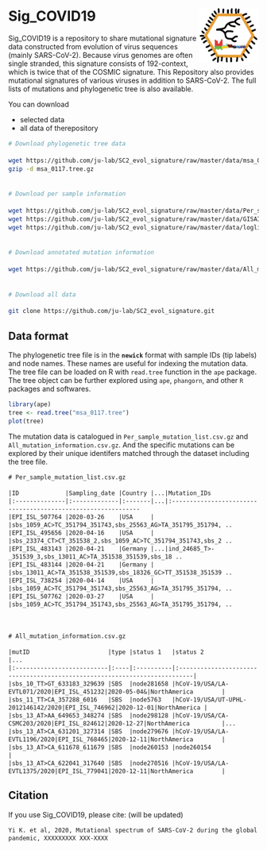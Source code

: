 
# Sig_COVID19 <img src="logo2.png" align="right" width="120" />

Sig_COVID19 is a repository to share mutational signature data constructed from evolution of virus sequences (mainly SARS-CoV-2). Because virus genomes are often single stranded, this signature consists of 192-context, which is twice that of the COSMIC signature. This Repository also provides mutational signatures of various viruses in addition to SARS-CoV-2. The full lists of mutations and phylogenetic tree is also available.

You can download

* selected data
* all data of therepository

```bash
# Download phylogenetic tree data

wget https://github.com/ju-lab/SC2_evol_signature/raw/master/data/msa_0117.tree.gz
gzip -d msa_0117.tree.gz


# Download per sample information

wget https://github.com/ju-lab/SC2_evol_signature/raw/master/data/Per_sample_mutation_list.csv.gz
wget https://github.com/ju-lab/SC2_evol_signature/raw/master/data/GISAID_metadata.csv
wget https://github.com/ju-lab/SC2_evol_signature/raw/master/data/loglikelihood_to_be_root_and_outgroup_distance.csv


# Download annotated mutation information

wget https://github.com/ju-lab/SC2_evol_signature/raw/master/data/All_mutation_information.csv.gz


# Download all data

git clone https://github.com/ju-lab/SC2_evol_signature.git

```

## Data format

The phylogenetic tree file is in the **`newick`** format with sample IDs (tip labels) and node names. These names are useful for indexing the mutation data. The tree file can be loaded on R with  `read.tree` function in the `ape` package. The tree object can be further explored using `ape`, `phangorn`, and other `R` packages and softwares. 

```R
library(ape)
tree <- read.tree("msa_0117.tree")
plot(tree)
```

The mutation data is catalogued in `Per_sample_mutation_list.csv.gz` and `All_mutation_information.csv.gz`. And the specific mutations can be explored by their unique identifers matched through the dataset including the tree file.

```
# Per_sample_mutation_list.csv.gz

|ID             |Sampling_date |Country |...|Mutation_IDs 
|:--------------|:-------------|:-------|...|:-------------------------------------------------------------
|EPI_ISL_507764 |2020-03-26    |USA     |   |sbs_1059_AC>TC_351794_351743,sbs_25563_AG>TA_351795_351794, ..
|EPI_ISL_495656 |2020-04-16    |USA     |   |sbs_23374_CT>CT_351538_2,sbs_1059_AC>TC_351794_351743,sbs_2 ..
|EPI_ISL_483143 |2020-04-21    |Germany |...|ind_24685_T>-_351539_3,sbs_13011_AC>TA_351538_351539,sbs_18 ..
|EPI_ISL_483144 |2020-04-21    |Germany |   |sbs_13011_AC>TA_351538_351539,sbs_18326_GC>TT_351538_351539 ..
|EPI_ISL_738254 |2020-04-14    |USA     |   |sbs_1059_AC>TC_351794_351743,sbs_25563_AG>TA_351795_351794, ..
|EPI_ISL_507762 |2020-03-27    |USA     |   |sbs_1059_AC>TC_351794_351743,sbs_25563_AG>TA_351795_351794, ..



# All_mutation_information.csv.gz

|mutID                      |type |status 1   |status 2                                                                   |...
|:--------------------------|:----|:----------|:--------------------------------------------------------------------------|
|sbs_10_TT>GT_633183_329639 |SBS  |node281658 |hCoV-19/USA/LA-EVTL071/2020|EPI_ISL_451232|2020-05-04&|NorthAmerica        |
|sbs_11_TT>CA_357288_6016   |SBS  |node5763   |hCoV-19/USA/UT-UPHL-2012146142/2020|EPI_ISL_746962|2020-12-01|NorthAmerica |
|sbs_13_AT>AA_649653_348274 |SBS  |node298128 |hCoV-19/USA/CA-CSMC203/2020|EPI_ISL_824612|2020-12-27|NorthAmerica         |...
|sbs_13_AT>CA_631201_327314 |SBS  |node279676 |hCoV-19/USA/LA-EVTL1196/2020|EPI_ISL_768465|2020-12-11|NorthAmerica        |
|sbs_13_AT>CA_611678_611679 |SBS  |node260153 |node260154                                                                 |
|sbs_13_AT>CA_622041_317640 |SBS  |node270516 |hCoV-19/USA/LA-EVTL1375/2020|EPI_ISL_779041|2020-12-11|NorthAmerica        |

```

## Citation

If you use Sig_COVID19, please cite: (will be updated)
```
Yi K. et al, 2020, Mutational spectrum of SARS-CoV-2 during the global pandemic, XXXXXXXXX XXX-XXXX
```
